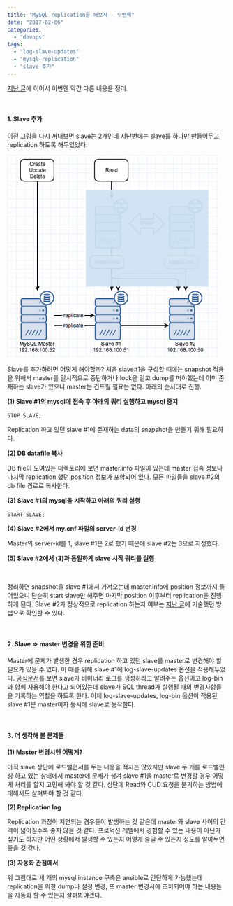 ```yaml
---
title: "MySQL replication을 해보자 - 두번째"
date: "2017-02-06"
categories: 
  - "devops"
tags: 
  - "log-slave-updates"
  - "mysql-replication"
  - "slave-추가"
---
```


[지난 글](http://13.125.231.217/1490)에 이어서 이번엔 약간 다른 내용을 정리.

 

#### 1\. Slave 추가

이전 그림을 다시 꺼내보면 slave는 2개인데 지난번에는 slave를 하나만 만들어두고 replication 하도록 해두었었다.

[![](images/db_replication.png)](http://13.125.231.217/wp-content/uploads/2017/01/db_replication.png)

Slave를 추가하려면 어떻게 해야할까? 처음 slave#1을 구성할 때에는 snapshot 적용을 위해서 master를 일시적으로 중단하거나 lock을 걸고 dump를 떠야했는데 이미 존재하는 slave가 있으니 master는 건드릴 필요는 없다. 아래의 순서대로 진행.

**(1) Slave #1의 mysql에 접속 후 아래의 쿼리 실행하고 mysql 중지**

```
STOP SLAVE;
```

Replication 하고 있던 slave #1에 존재하는 data의 snapshot을 만들기 위해 필요하다.

**(2) DB datafile 복사**

DB file이 모여있는 디렉토리에 보면 master.info 파일이 있는데 master 접속 정보나 마지막 replication 했던 position 정보가 포함되어 있다. 모든 파일들을 slave #2의 db file 경로로 복사한다.

**(3) Slave #1의 mysql을** **시작하고 아래의 쿼리 실행**

```
START SLAVE;
```

**(4) Slave #2에서 my.cnf 파일의 server-id 변경**

Master의 server-id를 1, slave #1은 2로 했기 때문에 slave #2는 3으로 지정했다.

**(5) Slave #2에서 (3)과 동일하게 slave 시작 쿼리를 실행**

 

정리하면 snapshot을 slave #1에서 가져오는데 master.info에 position 정보까지 들어있으니 단순히 start slave만 해주면 마지막 position 이후부터 replication을 진행하게 된다. Slave #2가 정상적으로 replication 하는지 여부는 [지난 글](http://13.125.231.217/1490)에 기술했던 방법으로 확인할 수 있다.

 

#### 2\. Slave => master 변경을 위한 준비

Master에 문제가 발생한 경우 replication 하고 있던 slave를 master로 변경해야 할 필요가 있을 수 있다. 이 때를 위해 slave #1에 log-slave-updates 옵션을 적용해두었다. [공식문서](https://dev.mysql.com/doc/refman/5.5/en/replication-options-slave.html#option_mysqld_log-slave-updates)를 보면 slave가 바이너리 로그를 생성하라고 알려주는 옵션이고 log-bin과 함께 사용해야 한다고 되어있는데 slave가 SQL thread가 실행될 때의 변경사항들을 기록하는 역할을 하도록 한다. 이제 log-slave-updates, log-bin 옵션이 적용된 slave #1은 master이자 동시에 slave로 동작한다.

 

#### 3\. 더 생각해 볼 문제들

**(1) Master 변경시엔 어떻게?**

아직 slave 상단에 로드밸런서를 두는 내용을 적지는 않았지만 slave 두 개를 로드밸런싱 하고 있는 상태에서 master에 문제가 생겨 slave #1을 master로 변경할 경우 어떻게 처리를 할지 고민해 봐야 할 것 같다. 상단에 Read와 CUD 요청을 분기하는 방법에 대해서도 살펴봐야 할 것 같다.

**(2) Replication lag**

Replication 과정이 지연되는 경우들이 발생하는 것 같은데 master와 slave 사이의 간격이 넓어질수록 좋지 않을 것 같다. 프로덕션 레벨에서 경험할 수 있는 내용이 아닌가 싶기도 하지만 어떤 상황에서 발생할 수 있는지 어떻게 줄일 수 있는지 정도를 알아두면 좋을 것 같다.

**(3) 자동화 관점에서**

위 그림대로 세 개의 mysql instance 구축은 ansible로 간단하게 가능했는데 replication을 위한 dump나 설정 변경, 또 master 변경시에 조치되어야 하는 내용들을 자동화 할 수 있는지 살펴봐야겠다.
